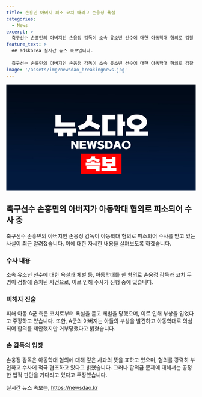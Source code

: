 ```yaml
---
title: 손흥민 아버지 피소 코치 때리고 손웅정 욕설
categories:
  - News
excerpt: >
  축구선수 손흥민의 아버지인 손웅정 감독이 소속 유소년 선수에 대한 아동학대 혐의로 검찰 송치된 사실이 알려졌습니다. SON아카데미 소속 코치와 함께 욕설과 체벌을 가했다는 것으로, 훈련 중에 치료가 필요한 상처를 입힌 사례도 확인되었습니다. 손 감독은 깊은 사과의 뜻을 전한다며 사실관계를 수사 중이고, 아이들을 사랑으로 가르칠 방법을 찾겠다고 밝혔습니다.현재 강원경찰청은 이 사건을 수사 중이며, 손 감독은 합의금을 요구받았지만 수용하지 않고 공정한 법적 판단을 기다리고 있다고 주장했습니다. A군의 아버지는 아동을 보호하기 위해 고소 결심을 했다고 전했습니다.
feature_text: >
  ## adskorea 실시간 뉴스 속보입니다.

  축구선수 손흥민의 아버지인 손웅정 감독이 소속 유소년 선수에 대한 아동학대 혐의로 검찰 송치된 사실이 알려졌습니다. SON아카데미 소속 코치와 함께 욕설과 체벌을 가했다는 것으로, 훈련 중에 치료가 필요한 상처를 입힌 사례도 확인되었습니다. 손 감독은 깊은 사과의 뜻을 전한다며 사실관계를 수사 중이고, 아이들을 사랑으로 가르칠 방법을 찾겠다고 밝혔습니다.현재 강원경찰청은 이 사건을 수사 중이며, 손 감독은 합의금을 요구받았지만 수용하지 않고 공정한 법적 판단을 기다리고 있다고 주장했습니다. A군의 아버지는 아동을 보호하기 위해 고소 결심을 했다고 전했습니다.
image: '/assets/img/newsdao_breakingnews.jpg'
---
```


<p><img src="/assets/img/newsdao_breakingnews.jpg" alt="adskorea 속보" /></p>

<h2 data-ke-size="size26">축구선수 손흥민의 아버지가 아동학대 혐의로 피소되어 수사 중</h2>

<p data-ke-size="size16">축구선수 손흥민의 아버지인 손웅정 감독이 아동학대 혐의로 피소되어 수사를 받고 있는 사실이 최근 알려졌습니다. 이에 대한 자세한 내용을 살펴보도록 하겠습니다.</p>

<h3>수사 내용</h3>

<p data-ke-size="size16">소속 유소년 선수에 대한 욕설과 체벌 등, 아동학대를 한 혐의로 손웅정 감독과 코치 두 명이 검찰에 송치된 사건으로, 이로 인해 수사가 진행 중에 있습니다.</p>

<h3>피해자 진술</h3>

<p data-ke-size="size16">피해 아동 A군 측은 코치로부터 욕설을 듣고 체벌을 당했으며, 이로 인해 부상을 입었다고 주장하고 있습니다. 또한, A군의 아버지는 아들의 부상을 발견하고 아동학대로 의심되어 합의를 제안했지만 거부당했다고 밝혔습니다.</p>

<h3>손 감독의 입장</h3>

<p data-ke-size="size16">손웅정 감독은 아동학대 혐의에 대해 깊은 사과의 뜻을 표하고 있으며, 혐의를 강력히 부인하고 수사에 적극 협조하고 있다고 밝혔습니다. 그러나 합의금 문제에 대해서는 공정한 법적 판단을 기다리고 있다고 주장했습니다.</p>
실시간 뉴스 속보는, <a href="https://newsdao.kr" rel="dofollow">https://newsdao.kr</a>


